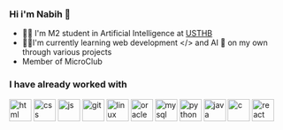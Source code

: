 ### Hi i'm Nabih 👋


- 👨‍🎓 I'm M2 student in Artificial Intelligence at [USTHB](https://www.usthb.dz/)
- 🧑‍💻I'm currently learning web development </> and AI 🤖 on my own through various projects
- Member of MicroClub 
### I have already worked with
<img src="https://upload.wikimedia.org/wikipedia/commons/thumb/6/61/HTML5_logo_and_wordmark.svg/512px-HTML5_logo_and_wordmark.svg.png" alt="html" width="40" height="40"/> <img src="https://upload.wikimedia.org/wikipedia/commons/thumb/d/d5/CSS3_logo_and_wordmark.svg/1200px-CSS3_logo_and_wordmark.svg.png" alt="css" width="40" height="40"/> <img src="https://upload.wikimedia.org/wikipedia/commons/thumb/9/99/Unofficial_JavaScript_logo_2.svg/1200px-Unofficial_JavaScript_logo_2.svg.png" alt="js" width="40" height="40"/> <img src="https://www.vectorlogo.zone/logos/git-scm/git-scm-icon.svg" alt="git" width="40" height="40"/> <img src="https://upload.wikimedia.org/wikipedia/commons/thumb/3/35/Tux.svg/1200px-Tux.svg.png" alt="linux" width="40" height="40"/> <img src="https://mma.prnewswire.com/media/467598/Oracle_Logo.jpg?p=facebook" alt="oracle" width="40" height="40"/> <img src="https://upload.wikimedia.org/wikipedia/fr/thumb/6/62/MySQL.svg/1200px-MySQL.svg.png" alt="mysql" width="40" height="40"/> <img src="https://upload.wikimedia.org/wikipedia/commons/thumb/c/c3/Python-logo-notext.svg/640px-Python-logo-notext.svg.png" alt="python" width="40" height="40"/> <img src="https://upload.wikimedia.org/wikipedia/fr/thumb/2/2e/Java_Logo.svg/1200px-Java_Logo.svg.png" alt="java" width="40" height="40"/> <img src="https://upload.wikimedia.org/wikipedia/commons/thumb/1/18/C_Programming_Language.svg/280px-C_Programming_Language.svg.png" alt="c" width="40" height="40"/> <img src="https://upload.wikimedia.org/wikipedia/commons/thumb/a/a7/React-icon.svg/1200px-React-icon.svg.png" alt="react" width="40" height="40"/>

